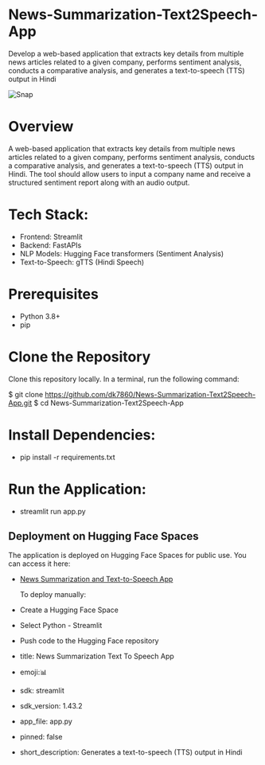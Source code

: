 
# News-Summarization-Text2Speech-App
Develop a web-based application that extracts key details from multiple news articles related to a given company, performs sentiment analysis, conducts a comparative analysis, and generates a text-to-speech (TTS) output in Hindi

![Snap](https://github.com/user-attachments/assets/4aff7f1f-695a-4345-b69a-092d86c8a548)

# Overview
A web-based application that extracts key details from multiple news articles related to a given company, performs sentiment analysis, conducts a comparative analysis, and generates a text-to-speech (TTS) output in Hindi. The tool should allow users to input a company name and receive a structured sentiment report along with an audio output.

# Tech Stack:
* Frontend: Streamlit
* Backend: FastAPIs
* NLP Models: Hugging Face transformers (Sentiment Analysis)
* Text-to-Speech: gTTS (Hindi Speech)

# Prerequisites
* Python 3.8+
* pip

# Clone the Repository
Clone this repository locally. In a terminal, run the following command:

$ git clone https://github.com/dk7860/News-Summarization-Text2Speech-App.git
$ cd News-Summarization-Text2Speech-App

# Install Dependencies:
* pip install -r requirements.txt

# Run the Application:
* streamlit run app.py

## Deployment on Hugging Face Spaces

The application is deployed on Hugging Face Spaces for public use. You can access it here:
* [News Summarization and Text-to-Speech App](https://huggingface.co/spaces/dk74433/News-Summarization-and-Text-to-Speech-App)

  To deploy manually:
* Create a Hugging Face Space
* Select Python - Streamlit
* Push code to the Hugging Face repository



* title: News Summarization Text To Speech App

* emoji:📊

* sdk: streamlit

* sdk_version: 1.43.2

* app_file: app.py

* pinned: false

* short_description: Generates a text-to-speech (TTS) output in Hindi
  

